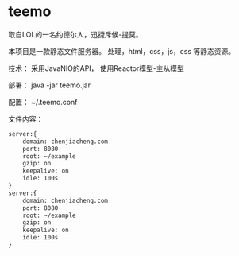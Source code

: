 # teemo
取自LOL的一名约德尔人，迅捷斥候-提莫。

本项目是一款静态文件服务器。
处理，html，css，js，css 等静态资源。

技术：
    采用JavaNIO的API，
    使用Reactor模型-主从模型

部署：
    java -jar teemo.jar

配置：
    ~/.teemo.conf

文件内容：
```txt
server:{
    domain: chenjiacheng.com
    port: 8080
    root: ~/example
    gzip: on
    keepalive: on
    idle: 100s
}
server:{
    domain: chenjiacheng.com
    port: 8080
    root: ~/example
    gzip: on
    keepalive: on
    idle: 100s
}
```
